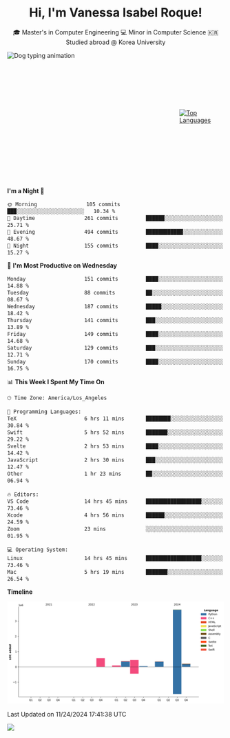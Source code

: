 <h1 align="center">Hi, I'm Vanessa Isabel Roque!</h1>

<p align="center"> 🎓 Master's in Computer Engineering 💻 Minor in Computer Science 🇰🇷 Studied abroad @ Korea University <br></p>
<div style="display: flex; justify-content: center; align-items: center;">
  <img src="https://cdn.dribbble.com/users/859807/screenshots/6284055/benny_typing_1.gif" width="400" height="300" alt="Dog typing animation">
  <a href="https://github.com/anuraghazra/github-readme-stats">
    <img src="https://github-readme-stats.vercel.app/api/top-langs/?username=vroque19" alt="Top Languages" width="400" height="300">
  </a>
</div>

 
<!--START_SECTION:waka-->
**I'm a Night 🦉** 

```text
🌞 Morning                105 commits         ███░░░░░░░░░░░░░░░░░░░░░░   10.34 % 
🌆 Daytime                261 commits         ██████░░░░░░░░░░░░░░░░░░░   25.71 % 
🌃 Evening                494 commits         ████████████░░░░░░░░░░░░░   48.67 % 
🌙 Night                  155 commits         ████░░░░░░░░░░░░░░░░░░░░░   15.27 % 
```
📅 **I'm Most Productive on Wednesday** 

```text
Monday                   151 commits         ████░░░░░░░░░░░░░░░░░░░░░   14.88 % 
Tuesday                  88 commits          ██░░░░░░░░░░░░░░░░░░░░░░░   08.67 % 
Wednesday                187 commits         █████░░░░░░░░░░░░░░░░░░░░   18.42 % 
Thursday                 141 commits         ███░░░░░░░░░░░░░░░░░░░░░░   13.89 % 
Friday                   149 commits         ████░░░░░░░░░░░░░░░░░░░░░   14.68 % 
Saturday                 129 commits         ███░░░░░░░░░░░░░░░░░░░░░░   12.71 % 
Sunday                   170 commits         ████░░░░░░░░░░░░░░░░░░░░░   16.75 % 
```


📊 **This Week I Spent My Time On** 

```text
🕑︎ Time Zone: America/Los_Angeles

💬 Programming Languages: 
TeX                      6 hrs 11 mins       ████████░░░░░░░░░░░░░░░░░   30.84 % 
Swift                    5 hrs 52 mins       ███████░░░░░░░░░░░░░░░░░░   29.22 % 
Svelte                   2 hrs 53 mins       ████░░░░░░░░░░░░░░░░░░░░░   14.42 % 
JavaScript               2 hrs 30 mins       ███░░░░░░░░░░░░░░░░░░░░░░   12.47 % 
Other                    1 hr 23 mins        ██░░░░░░░░░░░░░░░░░░░░░░░   06.94 % 

🔥 Editors: 
VS Code                  14 hrs 45 mins      ██████████████████░░░░░░░   73.46 % 
Xcode                    4 hrs 56 mins       ██████░░░░░░░░░░░░░░░░░░░   24.59 % 
Zoom                     23 mins             ░░░░░░░░░░░░░░░░░░░░░░░░░   01.95 % 

💻 Operating System: 
Linux                    14 hrs 45 mins      ██████████████████░░░░░░░   73.46 % 
Mac                      5 hrs 19 mins       ███████░░░░░░░░░░░░░░░░░░   26.54 % 
```

**Timeline**

![Lines of Code chart](https://raw.githubusercontent.com/vroque19/vroque19/main/assets/bar_graph.png)


 Last Updated on 11/24/2024 17:41:38 UTC
<!--END_SECTION:waka-->
![](https://komarev.com/ghpvc/?username=vroque19&color=b2a3dc&style=flat-square)
